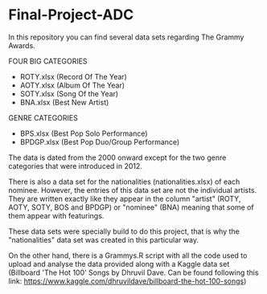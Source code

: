 # Final-Project-ADC

In this repository you can find several data sets regarding The Grammy Awards.

FOUR BIG CATEGORIES
 - ROTY.xlsx (Record Of The Year)
 - AOTY.xlsx (Album Of The Year)
 - SOTY.xlsx (Song Of the Year)
 - BNA.xlsx (Best New Artist)

GENRE CATEGORIES
 - BPS.xlsx (Best Pop Solo Performance)
 - BPDGP.xlsx (Best Pop Duo/Group Performance)

The data is dated from the 2000 onward except for the two genre categories that were introduced in 2012.

There is also a data set for the nationalities (nationalities.xlsx) of each nominee. However, the entries of this data set are not the individual artists. They are written exactly like they appear in the column "artist" (ROTY, AOTY, SOTY, BOS and BPDGP) or "nominee" (BNA) meaning that some of them appear with featurings.

These data sets were specially build to do this project, that is why the "nationalities" data set was created in this particular way.

On the other hand, there is a Grammys.R script with all the code used to upload and analyse the data provided along with a Kaggle data set (Billboard 'The Hot 100' Songs by Dhruvil Dave. Can be found following this link: https://www.kaggle.com/dhruvildave/billboard-the-hot-100-songs)
